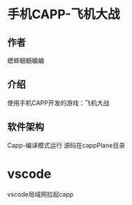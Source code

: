 # 手机CAPP-飞机大战

## 作者
蟋蟀蝈蝈蛐蛐

## 介绍
使用手机CAPP开发的游戏：飞机大战

## 软件架构
Capp-编译模式运行
源码在cappPlane目录

# vscode
vscode局域网拉起capp
